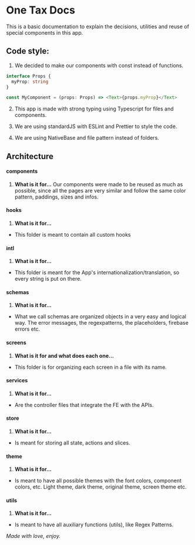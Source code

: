 # One Tax Docs

This is a basic documentation to explain the decisions, utilities and reuse of special components in this app.

## Code style:

1. We decided to make our components with const instead of functions.

```ts
interface Props {
  myProp: string
}

const MyComponent = (props: Props) => <Text>{props.myProp}</Text>
```

2. This app is made with strong typing using Typescript for files and components.

3. We are using standardJS with ESLint and Prettier to style the code.

4. We are using NativeBase and file pattern instead of folders.

## Architecture

#### components

1. **What is it for...**
   Our components were made to be reused as much as possible, since all the pages are very similar and follow the same color pattern, paddings, sizes and infos.

#### hooks

1. **What is it for...**

- This folder is meant to contain all custom hooks

#### intl

1. **What is it for...**

- This folder is meant for the App's internationalization/translation, so every string is put on there.

#### schemas

1. **What is it for...**

- What we call schemas are organized objects in a very easy and logical way. The error messages, the regexpatterns, the placeholders, firebase errors etc.

#### screens

1. **What is it for and what does each one...**

- This folder is for organizing each screen in a file with its name.

#### services

1. **What is it for...**

- Are the controller files that integrate the FE with the APIs.

#### store

1. **What is it for...**

- Is meant for storing all state, actions and slices.

#### theme

1. **What is it for...**

- Is meant to have all possible themes with the font colors, component colors, etc. Light theme, dark theme, original theme, screen theme etc.

#### utils

1. **What is it for...**

- Is meant to have all auxiliary functions (utils), like Regex Patterns.

_Made with love, enjoy._

<!--
useEffect(() => {
    const connectRevenueCat = async () => {
      Purchases.setDebugLogsEnabled(true)
      if (Platform.OS === 'android') {
        await Purchases.setup('goog_gAKcYnmjaKvTKEGgjKrTaMTpiQd')
      }
    }
    connectRevenueCat()
  }) -->
